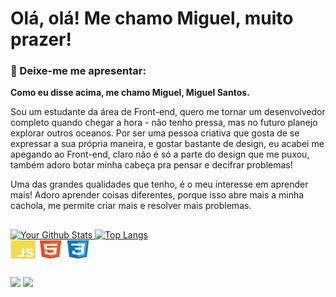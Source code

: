 <h1>Olá, olá! Me chamo Miguel, muito prazer!</h1>

<h3>👋 Deixe-me me apresentar:</h3>
<strong>Como eu disse acima, me chamo Miguel, Miguel Santos.</strong>
<p>
Sou um estudante da área de Front-end, quero me tornar um desenvolvedor completo quando chegar a hora - não tenho pressa, mas no futuro planejo explorar outros oceanos.
Por ser uma pessoa criativa que gosta de se expressar a sua própria maneira, e gostar bastante de design, eu acabei me apegando ao Front-end, claro não é só a parte do design que me puxou, também adoro botar minha cabeça pra pensar e decifrar problemas!  
</p>
<p>
Uma das grandes qualidades que tenho, é o meu interesse em aprender mais! Adoro aprender coisas diferentes, porque isso abre mais a minha cachola, me permite criar mais e resolver mais problemas.
</p>
  
##

<div style="display: flex;">
  <a href="https://github.com/MeSGuel" />
  <img height="140em" src="https://github-readme-stats.vercel.app/api?username=MeSGuel&show_icons=true&theme=dark&include_all_commits=true&count_private=false" alt="Your Github Stats">
  <img height="140em" src="https://github-readme-stats.vercel.app/api/top-langs/?username=MeSGuel&layout=compact&theme=dark&langs_count=10&card_width=400&custom_height=300" alt="Top Langs">
</div>
    
<div style="display: inline-block">
  <img align="center" alt="MeSGuel-Js" height="30" width="40" src="https://raw.githubusercontent.com/devicons/devicon/master/icons/javascript/javascript-plain.svg">
  <img align="center" alt="MeSGuel-HTML" height="30" width="40" src="https://raw.githubusercontent.com/devicons/devicon/master/icons/html5/html5-original.svg">
  <img align="center" alt="MeSGuel-CSS" height="30" width="40" src="https://raw.githubusercontent.com/devicons/devicon/master/icons/css3/css3-original.svg">
</div>

##

<div> 
  <a target="_blank" href="#"><img src="https://img.shields.io/badge/-LinkedIn-%230077B5?style=for-the-badge&logo=linkedin&logoColor=white" target="_blank"></a> 
  <a href = "mailto:miguelmgsantos64@gmail.com" target="_blank"><img src="https://img.shields.io/badge/-Gmail-%23333?style=for-the-badge&logo=gmail&logoColor=white" target="_blank"></a>  
</div>
